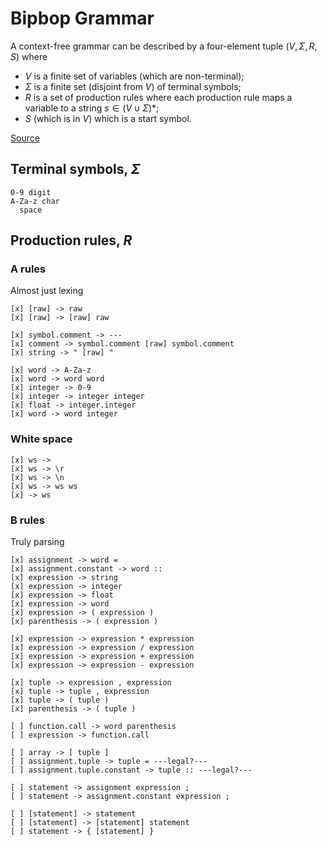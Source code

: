 
# Bipbop Grammar

A context-free grammar can be described by a four-element tuple $(V, \Sigma, R, S)$ where

- $V$ is a finite set of variables (which are non-terminal);
- $\Sigma$ is a finite set (disjoint from $V$) of terminal symbols;
- $R$ is a set of production rules where each production rule maps a variable to a string $s \in (V \cup \Sigma)*$;
- $S$ (which is in $V$) which is a start symbol.

[Source](https://en.wikipedia.org/wiki/Context-free_grammar)

## 

## Terminal symbols, $\Sigma$

```
0-9 digit
A-Za-z char
  space
```

## Production rules, $R$

### A rules
Almost just lexing
```
[x] [raw] -> raw
[x] [raw] -> [raw] raw

[x] symbol.comment -> ---
[x] comment -> symbol.comment [raw] symbol.comment
[x] string -> " [raw] "

[x] word -> A-Za-z
[x] word -> word word
[x] integer -> 0-9
[x] integer -> integer integer
[x] float -> integer.integer
[x] word -> word integer
```

### White space
```
[x] ws ->  
[x] ws -> \r
[x] ws -> \n
[x] ws -> ws ws
[x] -> ws
```

### B rules
Truly parsing
```
[x] assignment -> word =
[x] assignment.constant -> word ::
[x] expression -> string
[x] expression -> integer
[x] expression -> float
[x] expression -> word
[x] expression -> ( expression )
[x] parenthesis -> ( expression )

[x] expression -> expression * expression
[x] expression -> expression / expression
[x] expression -> expression + expression
[x] expression -> expression - expression

[x] tuple -> expression , expression
[x] tuple -> tuple , expression
[x] tuple -> ( tuple )
[x] parenthesis -> ( tuple )

[ ] function.call -> word parenthesis
[ ] expression -> function.call

[ ] array -> [ tuple ]
[ ] assignment.tuple -> tuple = ---legal?---
[ ] assignment.tuple.constant -> tuple :: ---legal?---

[ ] statement -> assignment expression ;
[ ] statement -> assignment.constant expression ;

[ ] [statement] -> statement
[ ] [statement] -> [statement] statement
[ ] statement -> { [statement] }

```
